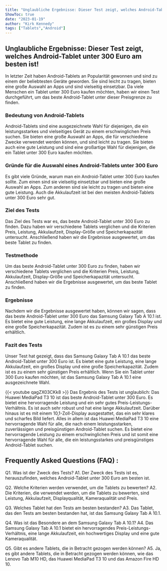 ```yaml
---
title: "Unglaubliche Ergebnisse: Dieser Test zeigt, welches Android-Tablet unter 300 Euro am besten ist!"
ShowToc: true 
date: "2023-01-19"
author: "Kirk Kennedy" 
tags: ["Tablets","Android"]
---
```

## Unglaubliche Ergebnisse: Dieser Test zeigt, welches Android-Tablet unter 300 Euro am besten ist!
In letzter Zeit haben Android-Tablets an Popularität gewonnen und sind zu einem der beliebtesten Geräte geworden. Sie sind leicht zu tragen, bieten eine große Auswahl an Apps und sind vielseitig einsetzbar. Da viele Menschen ein Tablet unter 300 Euro kaufen möchten, haben wir einen Test durchgeführt, um das beste Android-Tablet unter dieser Preisgrenze zu finden.

### Bedeutung von Android-Tablets 
Android-Tablets sind eine ausgezeichnete Wahl für diejenigen, die ein leistungsstarkes und vielseitiges Gerät zu einem erschwinglichen Preis suchen. Sie bieten eine große Auswahl an Apps, die für verschiedene Zwecke verwendet werden können, und sind leicht zu tragen. Sie bieten auch eine gute Leistung und sind eine großartige Wahl für diejenigen, die ein Tablet unter 300 Euro kaufen möchten.

### Gründe für die Auswahl eines Android-Tablets unter 300 Euro
Es gibt viele Gründe, warum man ein Android-Tablet unter 300 Euro kaufen sollte. Zum einen sind sie vielseitig einsetzbar und bieten eine große Auswahl an Apps. Zum anderen sind sie leicht zu tragen und bieten eine gute Leistung. Auch die Akkulaufzeit ist bei den meisten Android-Tablets unter 300 Euro sehr gut.

### Ziel des Tests
Das Ziel des Tests war es, das beste Android-Tablet unter 300 Euro zu finden. Dazu haben wir verschiedene Tablets verglichen und die Kriterien Preis, Leistung, Akkulaufzeit, Display-Größe und Speicherkapazität untersucht. Anschließend haben wir die Ergebnisse ausgewertet, um das beste Tablet zu finden.

### Testmethode
Um das beste Android-Tablet unter 300 Euro zu finden, haben wir verschiedene Tablets verglichen und die Kriterien Preis, Leistung, Akkulaufzeit, Display-Größe und Speicherkapazität untersucht. Anschließend haben wir die Ergebnisse ausgewertet, um das beste Tablet zu finden.

### Ergebnisse
Nachdem wir die Ergebnisse ausgewertet haben, können wir sagen, dass das beste Android-Tablet unter 300 Euro das Samsung Galaxy Tab A 10.1 ist. Es bietet eine gute Leistung, eine lange Akkulaufzeit, ein großes Display und eine große Speicherkapazität. Zudem ist es zu einem sehr günstigen Preis erhältlich.

### Fazit des Tests
Unser Test hat gezeigt, dass das Samsung Galaxy Tab A 10.1 das beste Android-Tablet unter 300 Euro ist. Es bietet eine gute Leistung, eine lange Akkulaufzeit, ein großes Display und eine große Speicherkapazität. Zudem ist es zu einem sehr günstigen Preis erhältlich. Wenn Sie ein Tablet unter 300 Euro kaufen möchten, ist das Samsung Galaxy Tab A 10.1 eine ausgezeichnete Wahl.

{{< youtube qagZX03CKk8 >}} 
Das Ergebnis des Tests ist unglaublich: Das Huawei MediaPad T3 10 ist das beste Android-Tablet unter 300 Euro. Es bietet eine hervorragende Leistung und ein sehr gutes Preis-Leistungs-Verhältnis. Es ist auch sehr robust und hat eine lange Akkulaufzeit. Darüber hinaus ist es mit einem 10,1-Zoll-Display ausgestattet, das ein sehr klares und scharfes Bild liefert. Alles in allem ist das Huawei MediaPad T3 10 eine hervorragende Wahl für alle, die nach einem leistungsstarken, zuverlässigen und preisgünstigen Android-Tablet suchen. Es bietet eine hervorragende Leistung zu einem erschwinglichen Preis und ist somit eine hervorragende Wahl für alle, die ein leistungsstarkes und preisgünstiges Android-Tablet suchen.

## Frequently Asked Questions (FAQ) :
Q1. Was ist der Zweck des Tests?
A1. Der Zweck des Tests ist es, herauszufinden, welches Android-Tablet unter 300 Euro am besten ist.

Q2. Welche Kriterien werden verwendet, um die Tablets zu bewerten?
A2. Die Kriterien, die verwendet werden, um die Tablets zu bewerten, sind Leistung, Akkulaufzeit, Displayqualität, Kameraqualität und Preis.

Q3. Welches Tablet hat den Tests am besten bestanden?
A3. Das Tablet, das den Tests am besten bestanden hat, ist das Samsung Galaxy Tab A 10.1.

Q4. Was ist das Besondere an dem Samsung Galaxy Tab A 10.1?
A4. Das Samsung Galaxy Tab A 10.1 bietet ein hervorragendes Preis-Leistungs-Verhältnis, eine lange Akkulaufzeit, ein hochwertiges Display und eine gute Kameraqualität.

Q5. Gibt es andere Tablets, die in Betracht gezogen werden können?
A5. Ja, es gibt andere Tablets, die in Betracht gezogen werden können, wie das Lenovo Tab M10 HD, das Huawei MediaPad T3 10 und das Amazon Fire HD 10.


